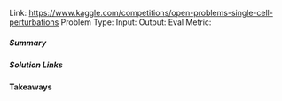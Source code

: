 Link: https://www.kaggle.com/competitions/open-problems-single-cell-perturbations
Problem Type: 
Input: 
Output: 
Eval Metric: 
##### Summary
##### Solution Links

#### Takeaways